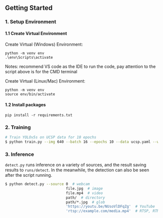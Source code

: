 

## Getting Started

###  1. Setup Environment
#### 1.1 Create Virtual Environment

Create Virtual (Windows) Environment:

```shell script
python -m venv env
.\env\Scripts\activate
```
Notes: recommend VS code as the IDE to run the code, pay attention to the script above is for the CMD terminal

Create Virtual (Linux/Mac) Environment:

```shell script
python -m venv env
source env/bin/activate
```

#### 1.2 Install packages
```shell script
pip install -r requirements.txt
```

###  2. Training
```bash
# Train YOLOv5s on UCSP data for 10 epochs
$ python train.py --img 640 --batch 16 --epochs 10 --data ucsp.yaml --weights yolov5s.pt
```     

### 3. Inference

`detect.py` runs inference on a variety of sources, and the result saving results to `runs/detect`. In the meanwhile, the detection can also be seen after the script running. 

```bash
$ python detect.py --source 0  # webcam
                            file.jpg  # image 
                            file.mp4  # video
                            path/  # directory
                            path/*.jpg  # glob
                            'https://youtu.be/NUsoVlDFqZg'  # YouTube
                            'rtsp://example.com/media.mp4'  # RTSP, RTMP, HTTP stream
```



